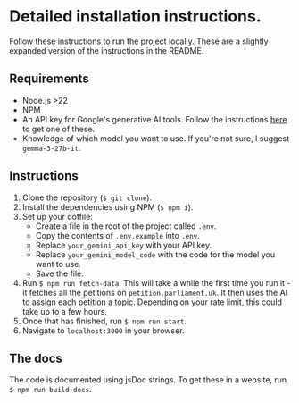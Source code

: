 # Detailed installation instructions.

Follow these instructions to run the project locally. These are a slightly expanded version of the instructions in the README.

## Requirements 
- Node.js >22
- NPM
- An API key for Google's generative AI tools. Follow the instructions [here](https://ai.google.dev/gemini-api/docs/api-key) to get one of these.
- Knowledge of which model you want to use. If you're not sure, I suggest ``gemma-3-27b-it``.

## Instructions 
1. Clone the repository (`$ git clone`).
2. Install the dependencies using NPM (`$ npm i`).
3. Set up your dotfile:
   - Create a file in the root of the project called `.env`.
   - Copy the contents of `.env.example` into `.env`.
   - Replace ``your_gemini_api_key`` with your API key.
   - Replace ``your_gemini_model_code`` with the code for the model you want to use.
   - Save the file.
4. Run `$ npm run fetch-data`. This will take a while the first time you run it - it fetches all the petitions on `petition.parliament.uk`. It then uses the AI to assign each petition a topic. Depending on your rate limit, this could take up to a few hours.
5. Once that has finished, run `$ npm run start`.
6. Navigate to `localhost:3000` in your browser.

## The docs 
The code is documented using jsDoc strings. To get these in a website, run `$ npm run build-docs`. 
